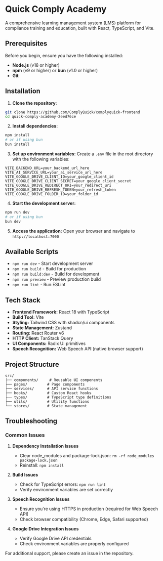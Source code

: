 # Quick Comply Academy

A comprehensive learning management system (LMS) platform for compliance training and education, built with React, TypeScript, and Vite.

## Prerequisites

Before you begin, ensure you have the following installed:

- **Node.js** (v18 or higher)
- **npm** (v9 or higher) or **bun** (v1.0 or higher)
- **Git**

## Installation

1. **Clone the repository:**

```bash
git clone https://github.com/ComplyQuick/complyquick-frontend
cd quick-comply-academy-2eed76ce
```

2. **Install dependencies:**

```bash
npm install
# or if using bun
bun install
```

3. **Set up environment variables:**
   Create a `.env` file in the root directory with the following variables:

```env
VITE_BACKEND_URL=your_backend_url_here
VITE_AI_SERVICE_URL=your_ai_service_url_here
VITE_GOOGLE_DRIVE_CLIENT_ID=your_google_client_id
VITE_GOOGLE_DRIVE_CLIENT_SECRET=your_google_client_secret
VITE_GOOGLE_DRIVE_REDIRECT_URI=your_redirect_uri
VITE_GOOGLE_DRIVE_REFRESH_TOKEN=your_refresh_token
VITE_GOOGLE_DRIVE_FOLDER_ID=your_folder_id
```

4. **Start the development server:**

```bash
npm run dev
# or if using bun
bun dev
```

5. **Access the application:**
   Open your browser and navigate to `http://localhost:7000`

## Available Scripts

- `npm run dev` - Start development server
- `npm run build` - Build for production
- `npm run build:dev` - Build for development
- `npm run preview` - Preview production build
- `npm run lint` - Run ESLint

## Tech Stack

- **Frontend Framework:** React 18 with TypeScript
- **Build Tool:** Vite
- **Styling:** Tailwind CSS with shadcn/ui components
- **State Management:** Zustand
- **Routing:** React Router v6
- **HTTP Client:** TanStack Query
- **UI Components:** Radix UI primitives
- **Speech Recognition:** Web Speech API (native browser support)

## Project Structure

```
src/
├── components/     # Reusable UI components
├── pages/         # Page components
├── services/      # API service functions
├── hooks/         # Custom React hooks
├── types/         # TypeScript type definitions
├── utils/         # Utility functions
└── stores/        # State management
```

## Troubleshooting

### Common Issues

1. **Dependency Installation Issues**

   - Clear node_modules and package-lock.json: `rm -rf node_modules package-lock.json`
   - Reinstall: `npm install`

2. **Build Issues**

   - Check for TypeScript errors: `npm run lint`
   - Verify environment variables are set correctly

3. **Speech Recognition Issues**

   - Ensure you're using HTTPS in production (required for Web Speech API)
   - Check browser compatibility (Chrome, Edge, Safari supported)

4. **Google Drive Integration Issues**
   - Verify Google Drive API credentials
   - Check environment variables are properly configured

For additional support, please create an issue in the repository.
